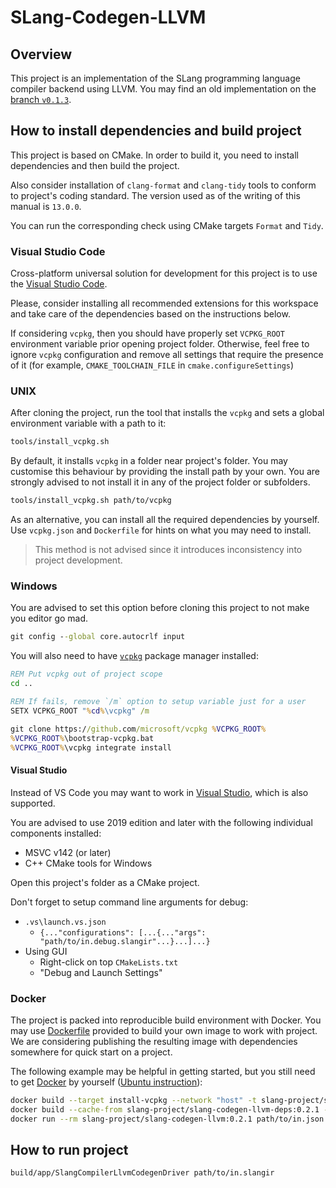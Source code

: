 # SLang-Codegen-LLVM

## Overview

This project is an implementation of the SLang programming language compiler backend using LLVM.
You may find an old implementation on the [branch `v0.1.3`](../../tree/v0.1.3).

## How to install dependencies and build project

This project is based on CMake. In order to build it, you need to install dependencies and then build the project.

Also consider installation of `clang-format` and `clang-tidy` tools to conform to project's coding standard.
The version used as of the writing of this manual is `13.0.0`.

You can run the corresponding check using CMake targets `Format` and `Tidy`.

### Visual Studio Code

Cross-platform universal solution for development for this project is to use the [Visual Studio Code](https://code.visualstudio.com).

Please, consider installing all recommended extensions for this workspace and take care of the dependencies based on the instructions below.

If considering `vcpkg`, then you should have properly set `VCPKG_ROOT` environment variable prior opening project folder.
Otherwise, feel free to ignore `vcpkg` configuration and remove all settings that require the presence of it (for example, `CMAKE_TOOLCHAIN_FILE` in `cmake.configureSettings`)

### UNIX

After cloning the project, run the tool that installs the `vcpkg` and sets a global environment variable with a path to it:
```bash
tools/install_vcpkg.sh
```

By default, it installs `vcpkg` in a folder near project's folder. You may customise this behaviour by providing the install path by your own.
You are strongly advised to not install it in any of the project folder or subfolders.
```bash
tools/install_vcpkg.sh path/to/vcpkg
```

As an alternative, you can install all the required dependencies by yourself. Use `vcpkg.json` and `Dockerfile` for hints on what you may need to install.
> This method is not advised since it introduces inconsistency into project development.

### Windows

You are advised to set this option before cloning this project to not make you editor go mad.
```bat
git config --global core.autocrlf input
```

You will also need to have [`vcpkg`](https://github.com/Microsoft/vcpkg) package manager installed:
```bat
REM Put vcpkg out of project scope
cd ..

REM If fails, remove `/m` option to setup variable just for a user
SETX VCPKG_ROOT "%cd%\vcpkg" /m

git clone https://github.com/microsoft/vcpkg %VCPKG_ROOT%
%VCPKG_ROOT%\bootstrap-vcpkg.bat
%VCPKG_ROOT%\vcpkg integrate install
```

#### Visual Studio

Instead of VS Code you may want to work in [Visual Studio](https://visualstudio.microsoft.com/vs), which is also supported.

You are advised to use 2019 edition and later with the following individual components installed:
* MSVC v142 (or later)
* C++ CMake tools for Windows

Open this project's folder as a CMake project.

Don't forget to setup command line arguments for debug:
* `.vs\launch.vs.json`
    * `{..."configurations": [...{..."args": "path/to/in.debug.slangir"...}...]...}`
* Using GUI
    * Right-click on top `CMakeLists.txt`
    * "Debug and Launch Settings"

### Docker

The project is packed into reproducible build environment with Docker.
You may use [Dockerfile](Dockerfile) provided to build your own image to work with project.
We are considering publishing the resulting image with dependencies somewhere for quick start on a project.

The following example may be helpful in getting started, but you still need to get [Docker](https://docs.docker.com/engine/install) by yourself ([Ubuntu instruction](https://docs.docker.com/engine/install/ubuntu)):

```bash
docker build --target install-vcpkg --network "host" -t slang-project/slang-codegen-llvm-deps:0.2.1 .
docker build --cache-from slang-project/slang-codegen-llvm-deps:0.2.1 --network "host" -t slang-project/slang-codegen-llvm:0.2.1 .
docker run --rm slang-project/slang-codegen-llvm:0.2.1 path/to/in.json
```

## How to run project

```bash
build/app/SlangCompilerLlvmCodegenDriver path/to/in.slangir
```
